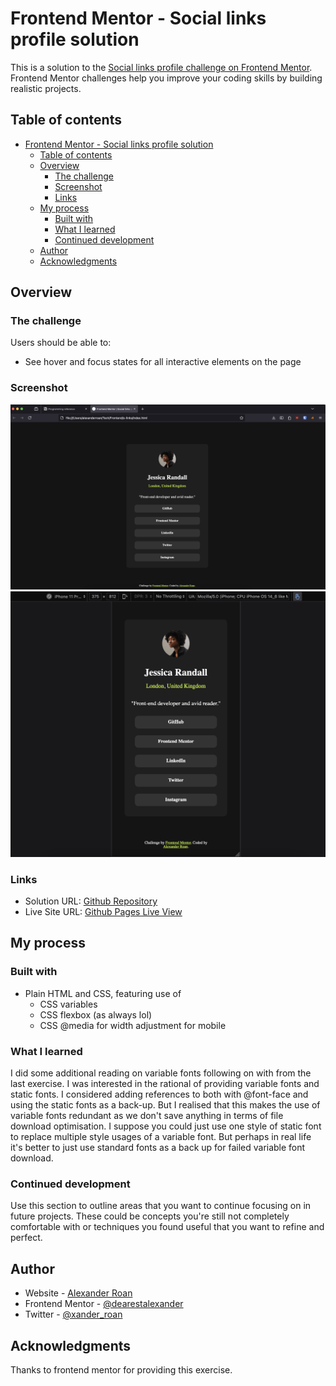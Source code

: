 # Frontend Mentor - Social links profile solution

This is a solution to the [Social links profile challenge on Frontend Mentor](https://www.frontendmentor.io/challenges/social-links-profile-UG32l9m6dQ). Frontend Mentor challenges help you improve your coding skills by building realistic projects.

## Table of contents

- [Frontend Mentor - Social links profile solution](#frontend-mentor---social-links-profile-solution)
  - [Table of contents](#table-of-contents)
  - [Overview](#overview)
    - [The challenge](#the-challenge)
    - [Screenshot](#screenshot)
    - [Links](#links)
  - [My process](#my-process)
    - [Built with](#built-with)
    - [What I learned](#what-i-learned)
    - [Continued development](#continued-development)
  - [Author](#author)
  - [Acknowledgments](#acknowledgments)

## Overview

### The challenge

Users should be able to:

- See hover and focus states for all interactive elements on the page

### Screenshot

![Desktop screenshot](/s-link-desktop.png)
![Mobile screenshot](/s-link-mobile.png)

### Links

- Solution URL: [Github Repository](https://github.com/dearestalexander/s-links)
- Live Site URL: [Github Pages Live View](https://dearestalexander.github.io/s-links/)

## My process

### Built with

- Plain HTML and CSS, featuring use of
  - CSS variables
  - CSS flexbox (as always lol)
  - CSS @media for width adjustment for mobile

### What I learned

I did some additional reading on variable fonts following on with from the last exercise. I was interested in the rational of providing variable fonts and static fonts. I considered adding references to both with @font-face and using the static fonts as a back-up. But I realised that this makes the use of variable fonts redundant as we don't save anything in terms of file download optimisation. I suppose you could just use one style of static font to replace multiple style usages of a variable font. But perhaps in real life it's better to just use standard fonts as a back up for failed variable font download.

### Continued development

Use this section to outline areas that you want to continue focusing on in future projects. These could be concepts you're still not completely comfortable with or techniques you found useful that you want to refine and perfect.

## Author

- Website - [Alexander Roan](https://www.alexroan.com)
- Frontend Mentor - [@dearestalexander](https://www.frontendmentor.io/profile/dearestalexander)
- Twitter - [@xander_roan](https://x.com/xander_roan)

## Acknowledgments

Thanks to frontend mentor for providing this exercise.
